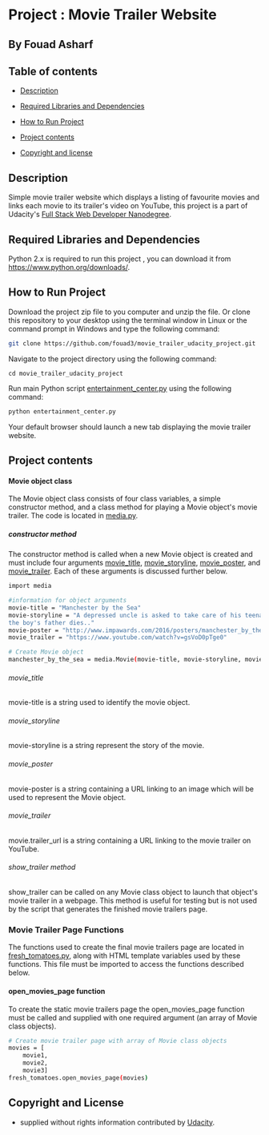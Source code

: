 # Project : Movie Trailer Website
## By  Fouad Asharf



## Table of contents
- [Description](#description)
- [Required Libraries and Dependencies](#required-libraries-and-dependencies)
- [How to Run Project](#how-to-run-project)
- [Project contents](#project-contents)

- [Copyright and license](#copyright-and-license)
 
## Description
Simple movie trailer website which displays a listing of favourite movies and links each movie to its trailer's video on YouTube, this project is a part of Udacity's [Full Stack Web Developer
Nanodegree](https://www.udacity.com/course/full-stack-web-developer-nanodegree--nd004).

## Required Libraries and Dependencies

Python 2.x is required to run this project , you can download it from https://www.python.org/downloads/.

## How to Run Project

Download the project zip file to you computer and unzip the file. Or clone this repository to your desktop using the terminal window in Linux or the command prompt in Windows and type the following command:
```bash
git clone https://github.com/fouad3/movie_trailer_udacity_project.git
```
Navigate to the project directory using the following command:


```
cd movie_trailer_udacity_project
```
Run main Python script [entertainment_center.py](https://github.com/fouad3/movie_trailer_udacity_project/blob/master/entertainment_center.py) using the following command:

```bash
python entertainment_center.py
```

Your default browser should launch a new tab displaying the movie trailer website.

## Project contents



#### Movie object class

The Movie object class consists of four class variables, a simple constructor method, and a class method for playing a Movie object's movie trailer. The code is located in [media.py](https://github.com/fouad3/movie_trailer_udacity_project/blob/master/media.py). 

##### constructor method

The constructor method is called when a new Movie object is created and must include four arguments  [movie_title](#movie_title), [movie_storyline](#movie_storyline), [movie_poster](#movie_poster), and [movie_trailer](#movie_trailer). Each of these arguments is discussed further below.

```bash
import media

#information for object arguments
movie-title = "Manchester by the Sea"
movie-storyline = "A depressed uncle is asked to take care of his teenage nephew after 
the boy's father dies.."
movie-poster = "http://www.impawards.com/2016/posters/manchester_by_the_sea.jpg"
movie_trailer = "https://www.youtube.com/watch?v=gsVoD0pTge0"

# Create Movie object
manchester_by_the_sea = media.Movie(movie-title, movie-storyline, movie-poster, movie_trailer)
```

###### movie_title

movie-title is a string used to identify the movie object.

###### movie_storyline

movie-storyline is a string represent the story of the movie. 

###### movie_poster

movie-poster is a string containing a URL linking to an image which will be used to represent the Movie object.

###### movie_trailer

movie.trailer_url is a string containing a URL linking to the movie trailer on YouTube.

###### show_trailer method

show_trailer can be called on any Movie class object to launch that object's movie trailer in a webpage. This method is useful for testing but is not used by the script that generates the finished movie trailers page.

### Movie Trailer Page Functions 

The functions used to create the final movie trailers page are located in [fresh_tomatoes.py](https://github.com/fouad3/movie_trailer_udacity_project/blob/master/fresh_tomatoes.py), along with HTML template variables used by these functions. This file must be imported to access the functions described below.

#### open_movies_page function

To create the static movie trailers page the open_movies_page function must be called and supplied with one required argument (an array of Movie class objects).

```bash
# Create movie trailer page with array of Movie class objects
movies = [
    movie1,
    movie2,
    movie3]
fresh_tomatoes.open_movies_page(movies)

``` 

## Copyright and License

- supplied without rights information contributed by [Udacity](http://www.udacity.com).
